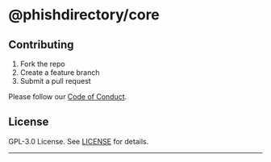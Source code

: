 # @phishdirectory/core

## Contributing

1. Fork the repo
2. Create a feature branch
3. Submit a pull request

Please follow our [Code of Conduct](./CODE_OF_CONDUCT.md).

## License

GPL-3.0 License. See [LICENSE](./LICENSE) for details.

---
